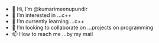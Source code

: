 - 👋 Hi, I’m @kumarimeenupundir
- 👀 I’m interested in ...c++
- 🌱 I’m currently learning ...c++
- 💞️ I’m looking to collaborate on ...projects on programming
- 📫 How to reach me ...by my mail


<!---
kumarimeenupundir/kumarimeenupundir is a ✨ special ✨ repository because its `README.md` (this file) appears on your GitHub profile.
You can click the Preview link to take a look at your changes.
--->
